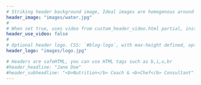 ```yaml
---
# Striking header background image, Ideal images are homogenous around the centre and contrasting to the text. Non-ideal images can use `title_guard`
header_image: "images/water.jpg"
#
# When set true, uses video from custom_header_video.html partial, instead of header_image
header_use_video: false
#
# Optional header logo. CSS: `#blog-logo`, with max-height defined, optimize to prevent scaling
header_logo: "images/logo.jpg"

# Headers are safeHTML, you can use HTML tags such as b,i,u,br
#header_headline: "Jane Doe"
#header_subheadline: "<b>Nutrition</b> Coach & <b>Chef</b> Consultant"
---
```

